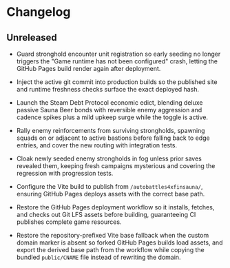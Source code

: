 # Changelog

## Unreleased

- Guard stronghold encounter unit registration so early seeding no longer
  triggers the "Game runtime has not been configured" crash, letting the GitHub
  Pages build render again after deployment.

- Inject the active git commit into production builds so the published site and
  runtime freshness checks surface the exact deployed hash.

- Launch the Steam Debt Protocol economic edict, blending deluxe passive Sauna
  Beer bonds with reversible enemy aggression and cadence spikes plus a mild
  upkeep surge while the toggle is active.

- Rally enemy reinforcements from surviving strongholds, spawning squads on or
  adjacent to active bastions before falling back to edge entries, and cover the
  new routing with integration tests.

- Cloak newly seeded enemy strongholds in fog unless prior saves revealed them,
  keeping fresh campaigns mysterious and covering the regression with
  progression tests.

- Configure the Vite build to publish from `/autobattles4xfinsauna/`, ensuring
  GitHub Pages deploys assets with the correct base path.

- Restore the GitHub Pages deployment workflow so it installs, fetches, and
  checks out Git LFS assets before building, guaranteeing CI publishes complete
  game resources.

- Restore the repository-prefixed Vite base fallback when the custom domain
  marker is absent so forked GitHub Pages builds load assets, and export the
  derived base path from the workflow while copying the bundled `public/CNAME`
  file instead of rewriting the domain.
